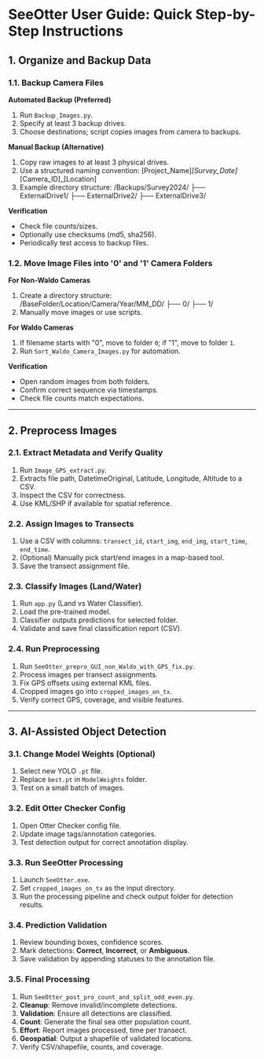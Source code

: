 # SeeOtter User Guide: Quick Step-by-Step Instructions

## 1. Organize and Backup Data

### 1.1. Backup Camera Files

**Automated Backup (Preferred)**  
1. Run `Backup_Images.py`.  
2. Specify at least 3 backup drives.  
3. Choose destinations; script copies images from camera to backups.

**Manual Backup (Alternative)**  
1. Copy raw images to at least 3 physical drives.  
2. Use a structured naming convention:
   [Project_Name]_[Survey_Date]_[Camera_ID]_[Location]
3. Example directory structure:
   /Backups/Survey2024/
       ├── ExternalDrive1/
       ├── ExternalDrive2/
       ├── ExternalDrive3/

**Verification**  
- Check file counts/sizes.  
- Optionally use checksums (md5, sha256).  
- Periodically test access to backup files.

### 1.2. Move Image Files into '0' and '1' Camera Folders

**For Non-Waldo Cameras**  
1. Create a directory structure:
   /BaseFolder/Location/Camera/Year/MM_DD/
       ├── 0/
       ├── 1/
2. Manually move images or use scripts.

**For Waldo Cameras**  
1. If filename starts with "0", move to folder `0`; if "1", move to folder `1`.  
2. Run `Sort_Waldo_Camera_Images.py` for automation.

**Verification**  
- Open random images from both folders.  
- Confirm correct sequence via timestamps.  
- Check file counts match expectations.

---

## 2. Preprocess Images

### 2.1. Extract Metadata and Verify Quality

1. Run `Image_GPS_extract.py`.  
2. Extracts file path, DatetimeOriginal, Latitude, Longitude, Altitude to a CSV.  
3. Inspect the CSV for correctness.  
4. Use KML/SHP if available for spatial reference.

### 2.2. Assign Images to Transects

1. Use a CSV with columns: `transect_id`, `start_img`, `end_img`, `start_time`, `end_time`.  
2. (Optional) Manually pick start/end images in a map-based tool.  
3. Save the transect assignment file.

### 2.3. Classify Images (Land/Water)

1. Run `app.py` (Land vs Water Classifier).  
2. Load the pre-trained model.  
3. Classifier outputs predictions for selected folder.  
4. Validate and save final classification report (CSV).

### 2.4. Run Preprocessing

1. Run `SeeOtter_prepro_GUI_non_Waldo_with_GPS_fix.py`.  
2. Process images per transect assignments.  
3. Fix GPS offsets using external KML files.  
4. Cropped images go into `cropped_images_on_tx`.  
5. Verify correct GPS, coverage, and visible features.

---

## 3. AI-Assisted Object Detection

### 3.1. Change Model Weights (Optional)

1. Select new YOLO `.pt` file.  
2. Replace `best.pt` in `ModelWeights` folder.  
3. Test on a small batch of images.

### 3.2. Edit Otter Checker Config

1. Open Otter Checker config file.  
2. Update image tags/annotation categories.  
3. Test detection output for correct annotation display.

### 3.3. Run SeeOtter Processing

1. Launch `SeeOtter.exe`.  
2. Set `cropped_images_on_tx` as the input directory.  
3. Run the processing pipeline and check output folder for detection results.

### 3.4. Prediction Validation

1. Review bounding boxes, confidence scores.  
2. Mark detections: **Correct**, **Incorrect**, or **Ambiguous**.  
3. Save validation by appending statuses to the annotation file.

### 3.5. Final Processing

1. Run `SeeOtter_post_pro_count_and_split_odd_even.py`.  
2. **Cleanup**: Remove invalid/incomplete detections.  
3. **Validation**: Ensure all detections are classified.  
4. **Count**: Generate the final sea otter population count.  
5. **Effort**: Report images processed, time per transect.  
6. **Geospatial**: Output a shapefile of validated locations.  
7. Verify CSV/shapefile, counts, and coverage.
